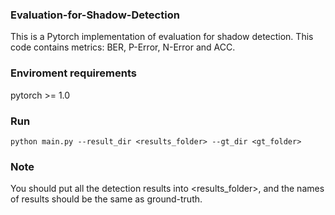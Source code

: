 ### Evaluation-for-Shadow-Detection
This is a Pytorch implementation of evaluation for shadow detection.
This code contains metrics: BER, P-Error, N-Error and ACC.

### Enviroment requirements
pytorch >= 1.0

### Run
```
python main.py --result_dir <results_folder> --gt_dir <gt_folder>
```
### Note
You should put all the detection results into <results_folder>, and the names of results should be the same as ground-truth.
